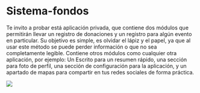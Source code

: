 # Sistema-fondos
Te invito a probar está aplicación privada, que contiene dos módulos que permitirán llevar un registro de donaciones y un registro para algún evento en particular.
Su objetivo es simple, es olvidar el lápiz y el papel, ya que al usar este método se puede perder información o que no sea completamente legible.
Contiene otros módulos como cualquier otra aplicación, por ejemplo: Un Escrito para un resumen rápido, una sección para foto de perfil, una sección de configuración para la aplicación, y un apartado de mapas para compartir en tus redes sociales de forma práctica.



<img src="https://user-images.githubusercontent.com/80425451/117404670-f530a000-aecf-11eb-9a14-05120c62aae0.png">
